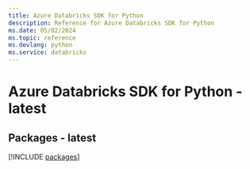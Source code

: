 ```yaml
---
title: Azure Databricks SDK for Python
description: Reference for Azure Databricks SDK for Python
ms.date: 05/02/2024
ms.topic: reference
ms.devlang: python
ms.service: databricks
---
```

# Azure Databricks SDK for Python - latest
## Packages - latest
[!INCLUDE [packages](databricks-index.md)]